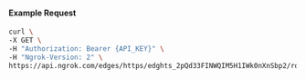 <!-- Code generated for API Clients. DO NOT EDIT. -->

#### Example Request

```bash
curl \
-X GET \
-H "Authorization: Bearer {API_KEY}" \
-H "Ngrok-Version: 2" \
https://api.ngrok.com/edges/https/edghts_2pQd33FINWQIM5H1IWk0nXnSbp2/routes/edghtsrt_2pQd37gzh3XNSnC63XP1y2XUZuU/ip_restriction
```
